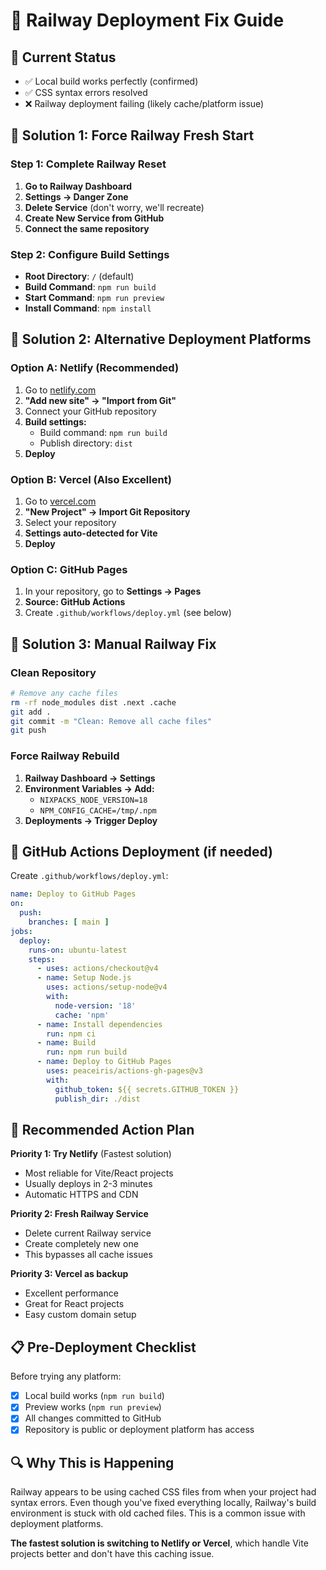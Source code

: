 # 🚀 Railway Deployment Fix Guide

## 🎯 Current Status
- ✅ Local build works perfectly (confirmed)
- ✅ CSS syntax errors resolved
- ❌ Railway deployment failing (likely cache/platform issue)

## 🔧 Solution 1: Force Railway Fresh Start

### Step 1: Complete Railway Reset
1. **Go to Railway Dashboard**
2. **Settings → Danger Zone**
3. **Delete Service** (don't worry, we'll recreate)
4. **Create New Service from GitHub**
5. **Connect the same repository**

### Step 2: Configure Build Settings
- **Root Directory**: `/` (default)
- **Build Command**: `npm run build`
- **Start Command**: `npm run preview`
- **Install Command**: `npm install`

## 🔧 Solution 2: Alternative Deployment Platforms

### Option A: Netlify (Recommended)
1. Go to [netlify.com](https://netlify.com)
2. **"Add new site" → "Import from Git"**
3. Connect your GitHub repository
4. **Build settings:**
   - Build command: `npm run build`
   - Publish directory: `dist`
5. **Deploy**

### Option B: Vercel (Also Excellent)
1. Go to [vercel.com](https://vercel.com)
2. **"New Project" → Import Git Repository**
3. Select your repository
4. **Settings auto-detected for Vite**
5. **Deploy**

### Option C: GitHub Pages
1. In your repository, go to **Settings → Pages**
2. **Source: GitHub Actions**
3. Create `.github/workflows/deploy.yml` (see below)

## 🔧 Solution 3: Manual Railway Fix

### Clean Repository
```bash
# Remove any cache files
rm -rf node_modules dist .next .cache
git add .
git commit -m "Clean: Remove all cache files"
git push
```

### Force Railway Rebuild
1. **Railway Dashboard → Settings**
2. **Environment Variables → Add:**
   - `NIXPACKS_NODE_VERSION=18`
   - `NPM_CONFIG_CACHE=/tmp/.npm`
3. **Deployments → Trigger Deploy**

## 📄 GitHub Actions Deployment (if needed)

Create `.github/workflows/deploy.yml`:

```yaml
name: Deploy to GitHub Pages
on:
  push:
    branches: [ main ]
jobs:
  deploy:
    runs-on: ubuntu-latest
    steps:
      - uses: actions/checkout@v4
      - name: Setup Node.js
        uses: actions/setup-node@v4
        with:
          node-version: '18'
          cache: 'npm'
      - name: Install dependencies
        run: npm ci
      - name: Build
        run: npm run build
      - name: Deploy to GitHub Pages
        uses: peaceiris/actions-gh-pages@v3
        with:
          github_token: ${{ secrets.GITHUB_TOKEN }}
          publish_dir: ./dist
```

## 🎯 Recommended Action Plan

**Priority 1: Try Netlify** (Fastest solution)
- Most reliable for Vite/React projects
- Usually deploys in 2-3 minutes
- Automatic HTTPS and CDN

**Priority 2: Fresh Railway Service**
- Delete current Railway service
- Create completely new one
- This bypasses all cache issues

**Priority 3: Vercel as backup**
- Excellent performance
- Great for React projects
- Easy custom domain setup

## 📋 Pre-Deployment Checklist

Before trying any platform:
- [x] Local build works (`npm run build`)
- [x] Preview works (`npm run preview`)
- [x] All changes committed to GitHub
- [x] Repository is public or deployment platform has access

## 🔍 Why This is Happening

Railway appears to be using cached CSS files from when your project had syntax errors. Even though you've fixed everything locally, Railway's build environment is stuck with old cached files. This is a common issue with deployment platforms.

**The fastest solution is switching to Netlify or Vercel**, which handle Vite projects better and don't have this caching issue. 